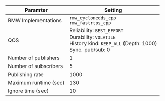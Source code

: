 | Paramter               | Setting                                                                                                                   |
|------------------------|---------------------------------------------------------------------------------------------------------------------------|
| RMW Implementations    | `rmw_cyclonedds_cpp`<br>`rmw_fastrtps_cpp`                                                                                |
| QOS                    | Reliability: `BEST_EFFORT`<br>Durability: `VOLATILE`<br>History kind: `KEEP_ALL` (Depth: 1000)<br>Sync. pub/sub: 0        |
| Number of publishers   | 1                                                                                                                         |
| Number of subscribers  | 5                                                                                                                         |
| Publishing rate        | 1000                                                                                                                      |
| Maximum runtime (sec)  | 130                                                                                                                       |
| Ignore time (sec)      | 10                                                                                                                        |
